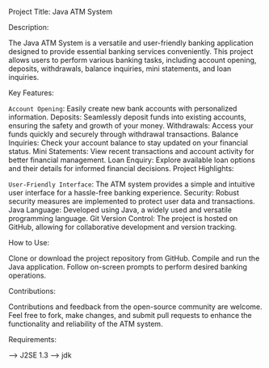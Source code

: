 
Project Title: Java ATM System

Description:

The Java ATM System is a versatile and user-friendly banking application designed to provide essential banking 
services conveniently. This project allows users to perform various banking tasks, including account opening, 
deposits, withdrawals, balance inquiries, mini statements, and loan inquiries.

Key Features:

`Account Opening`: Easily create new bank accounts with personalized information.
Deposits: Seamlessly deposit funds into existing accounts, ensuring the safety and growth of your money.
Withdrawals: Access your funds quickly and securely through withdrawal transactions.
Balance Inquiries: Check your account balance to stay updated on your financial status.
Mini Statements: View recent transactions and account activity for better financial management.
Loan Enquiry: Explore available loan options and their details for informed financial decisions.
Project Highlights:

`User-Friendly Interface`: The ATM system provides a simple and intuitive user interface for a hassle-free 
banking experience.
Security: Robust security measures are implemented to protect user data and transactions.
Java Language: Developed using Java, a widely used and versatile programming language.
Git Version Control: The project is hosted on GitHub, allowing for collaborative development and version tracking.

How to Use:

Clone or download the project repository from GitHub.
Compile and run the Java application.
Follow on-screen prompts to perform desired banking operations.

Contributions:

Contributions and feedback from the open-source community are welcome. Feel free to fork, make changes, and 
submit pull requests to enhance the functionality and reliability of the ATM system.

Requirements:

--> J2SE 1.3
--> jdk
